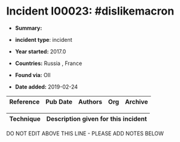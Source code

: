 # Incident I00023: #dislikemacron

* **Summary:** 

* **incident type**: incident

* **Year started:** 2017.0

* **Countries:** Russia , France

* **Found via:** OII

* **Date added:** 2019-02-24


| Reference | Pub Date | Authors | Org | Archive |
| --------- | -------- | ------- | --- | ------- |

 

| Technique | Description given for this incident |
| --------- | ------------------------- |


DO NOT EDIT ABOVE THIS LINE - PLEASE ADD NOTES BELOW